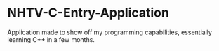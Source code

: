 # NHTV-C-Entry-Application
Application made to show off my programming capabilities, essentially learning C++ in a few months.
